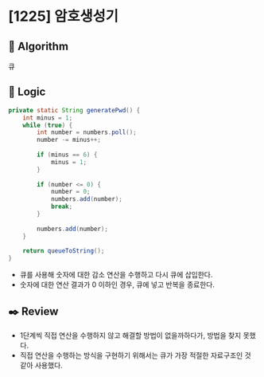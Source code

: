 # [1225] 암호생성기

## :pushpin: **Algorithm**

큐

## :round_pushpin: **Logic**

```java
private static String generatePwd() {
    int minus = 1;
    while (true) {
        int number = numbers.poll();
        number -= minus++;
        
        if (minus == 6) {
            minus = 1;
        }
        
        if (number <= 0) {
            number = 0;
            numbers.add(number);
            break;
        }
        
        numbers.add(number);
    }
    
    return queueToString();
}
```

- 큐를 사용해 숫자에 대한 감소 연산을 수행하고 다시 큐에 삽입한다.
- 숫자에 대한 연산 결과가 0 이하인 경우, 큐에 넣고 반복을 종료한다.

## :black_nib: **Review**
- 1단계씩 직접 연산을 수행하지 않고 해결할 방법이 없을까하다가, 방법을 찾지 못했다.
- 직접 연산을 수행하는 방식을 구현하기 위해서는 큐가 가장 적절한 자료구조인 것 같아 사용했다.